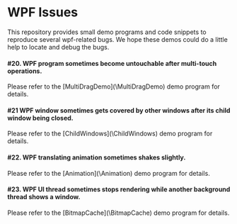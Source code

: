 # WPF Issues

This repository provides small demo programs and code snippets to reproduce several wpf-related bugs. We hope these demos could do a little help to locate and debug the bugs.


#### #20. WPF program sometimes become untouchable after multi-touch operations.
Please refer to the [MultiDragDemo](\MultiDragDemo\) demo program for details.

#### #21 WPF window sometimes gets covered by other windows after its child window being closed.
Please refer to the [ChildWindows](\ChildWindows\) demo program for details.

#### #22. WPF translating animation sometimes shakes slightly.
Please refer to the [Animation](\Animation\) demo program for details.

#### #23. WPF UI thread sometimes stops rendering while another background thread shows a window.
Please refer to the [BitmapCache](\BitmapCache\) demo program for details.
